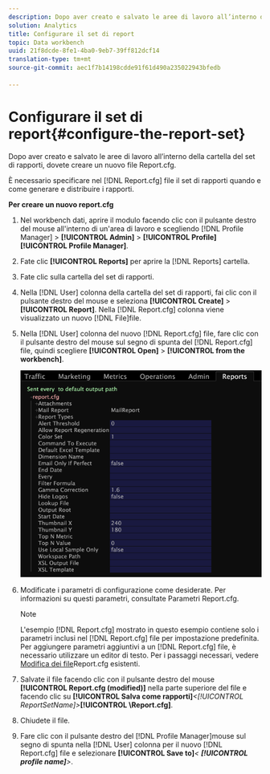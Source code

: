 ```yaml
---
description: Dopo aver creato e salvato le aree di lavoro all’interno della cartella del set di rapporti, dovete creare un nuovo file Report.cfg.
solution: Analytics
title: Configurare il set di report
topic: Data workbench
uuid: 21f8dcde-8fe1-4ba0-9eb7-39ff812dcf14
translation-type: tm+mt
source-git-commit: aec1f7b14198cdde91f61d490a235022943bfedb

---
```



# Configurare il set di report{#configure-the-report-set}

Dopo aver creato e salvato le aree di lavoro all’interno della cartella del set di rapporti, dovete creare un nuovo file Report.cfg.

È necessario specificare nel [!DNL Report.cfg] file il set di rapporti quando e come generare e distribuire i rapporti.

**Per creare un nuovo report.cfg**

1. Nel workbench dati, aprire il modulo facendo clic con il pulsante destro del mouse all&#39;interno di un&#39;area di lavoro e scegliendo [!DNL Profile Manager] > **[!UICONTROL Admin]** > **[!UICONTROL Profile]** **[!UICONTROL Profile Manager]**.
1. Fate clic **[!UICONTROL Reports]** per aprire la [!DNL Reports] cartella.
1. Fate clic sulla cartella del set di rapporti.
1. Nella [!DNL User] colonna della cartella del set di rapporti, fai clic con il pulsante destro del mouse e seleziona **[!UICONTROL Create]** > **[!UICONTROL Report]**. Nella [!DNL Report.cfg] colonna viene visualizzato un nuovo [!DNL File]file.
1. Nella [!DNL User] colonna del nuovo [!DNL Report.cfg] file, fare clic con il pulsante destro del mouse sul segno di spunta del [!DNL Report.cfg] file, quindi scegliere **[!UICONTROL Open]** > **[!UICONTROL from the workbench]**.

   ![Informazioni sul passaggio](assets/cfg_reportcfg.png)

1. Modificate i parametri di configurazione come desiderate. Per informazioni su questi parametri, consultate Parametri [](../../../../../home/c-rpt-oview/c-rpt-param-ref/c-rpt-param.md#concept-838e59d72d3f4cb29ee15f5c7eb0ceff)Report.cfg.

   >[!NOTE]
   >
   >L&#39;esempio [!DNL Report.cfg] mostrato in questo esempio contiene solo i parametri inclusi nel [!DNL Report.cfg] file per impostazione predefinita. Per aggiungere parametri aggiuntivi a un [!DNL Report.cfg] file, è necessario utilizzare un editor di testo. Per i passaggi necessari, vedere [Modifica dei file](../../../../../home/c-rpt-oview/c-work-rpt-sets/c-edit-ex-rpt-files/c-edit-ex-rpt-files.md#concept-96fd57159f454defa09bd18655a12887)Report.cfg esistenti.

1. Salvate il file facendo clic con il pulsante destro del mouse **[!UICONTROL Report.cfg (modified)]** nella parte superiore del file e facendo clic su **[!UICONTROL Salva come rapporti\]***&lt;**[!UICONTROL ReportSetName]**>***[!UICONTROL \Report.cfg]**.
1. Chiudete il file.
1. Fare clic con il pulsante destro del [!DNL Profile Manager]mouse sul segno di spunta nella [!DNL User] colonna per il nuovo [!DNL Report.cfg] file e selezionare **[!UICONTROL Save to]***&lt; **[!UICONTROL profile name]**>*.
